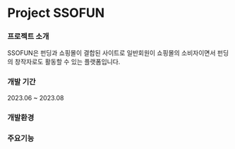 <h1>Project SSOFUN</h1>




<h3>프로젝트 소개</h3>
SSOFUN은 펀딩과 쇼핑몰이 결합된 사이트로 일반회원이 쇼핑몰의 소비자이면서 펀딩의 창작자로도 활동할 수 있는 플랫폼입니다.


<h3>개발 기간</h3>
2023.06 ~ 2023.08


<h3>개발환경</h3>




<h3>주요기능</h3>


